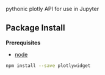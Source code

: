 pythonic plotly API for use in Jupyter

Package Install
---------------

**Prerequisites**
- [node](http://nodejs.org/)

```bash
npm install --save plotlywidget
```

